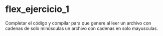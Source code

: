 # flex_ejercicio_1

Completar el código y compilar para que genere al leer un archivo con cadenas de solo minúsculas un archivo con cadenas en solo mayusculas.

